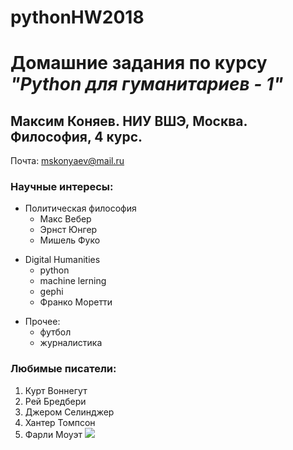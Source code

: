 # pythonHW2018
# Домашние задания по курсу _"Python для гуманитариев - 1"_
## **Максим Коняев. НИУ ВШЭ, Москва. Философия, 4 курс.**
Почта: mskonyaev@mail.ru
### **Научные интересы:**
+ Политическая философия
  - Макс Вебер
  * Эрнст Юнгер
  - Мишель Фуко
- Digital Humanities
  * python
  - machine lerning
  * gephi
  - Франко Моретти
+ Прочее:
  - футбол
  * журналистика
### **Любимые писатели:** 
1) Курт Воннегут
2) Рей Бредбери
3) Джером Селинджер
4) Хантер Томпсон
1) Фарли Моуэт
![](https://pp.userapi.com/c849120/v849120007/76865/SqcE-Um1kto.jpg)
